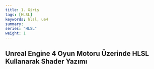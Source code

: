 ```yaml
---
title: 1. Giriş
tags: [HLSL]
keywords: hlsl, ue4
summary:
series: "HLSL"
weight: 1
---
```

## Unreal Engine 4 Oyun Motoru Üzerinde HLSL Kullanarak Shader Yazımı 
